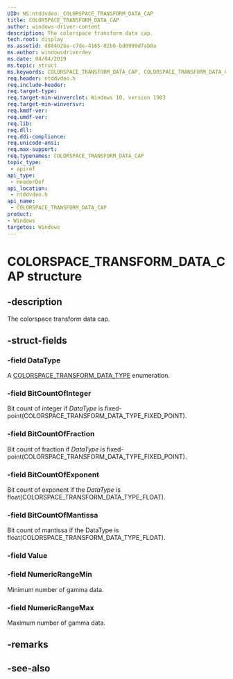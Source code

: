 ```yaml
---
UID: NS:ntddvdeo._COLORSPACE_TRANSFORM_DATA_CAP
title: COLORSPACE_TRANSFORM_DATA_CAP
author: windows-driver-content
description: The colorspace transform data cap.
tech.root: display
ms.assetid: d884b2ba-c7de-4165-82b6-bd0999d7ab8a
ms.author: windowsdriverdev
ms.date: 04/04/2019
ms.topic: struct
ms.keywords: COLORSPACE_TRANSFORM_DATA_CAP, COLORSPACE_TRANSFORM_DATA_CAP, 
req.header: ntddvdeo.h
req.include-header:
req.target-type:
req.target-min-winverclnt: Windows 10, version 1903
req.target-min-winversvr:
req.kmdf-ver:
req.umdf-ver:
req.lib:
req.dll:
req.ddi-compliance:
req.unicode-ansi:
req.max-support:
req.typenames: COLORSPACE_TRANSFORM_DATA_CAP
topic_type: 
 - apiref
api_type: 
 - HeaderDef
api_location: 
 - ntddvdeo.h
api_name: 
 - COLORSPACE_TRANSFORM_DATA_CAP
product:
- Windows
targetos: Windows
---
```


# COLORSPACE_TRANSFORM_DATA_CAP structure

## -description

The colorspace transform data cap.

## -struct-fields

### -field DataType

A [COLORSPACE_TRANSFORM_DATA_TYPE](ne-ntddvdeo-colorspace_transform_data_type.md) enumeration.

### -field BitCountOfInteger

Bit count of integer if *DataType* is fixed-point(COLORSPACE_TRANSFORM_DATA_TYPE_FIXED_POINT).

### -field BitCountOfFraction

Bit count of fraction if *DataType* is fixed-point(COLORSPACE_TRANSFORM_DATA_TYPE_FIXED_POINT).

### -field BitCountOfExponent

Bit count of exponent if the *DataType* is float(COLORSPACE_TRANSFORM_DATA_TYPE_FLOAT).

### -field BitCountOfMantissa

Bit count of mantissa if the DataType is float(COLORSPACE_TRANSFORM_DATA_TYPE_FLOAT).

### -field Value
 
### -field NumericRangeMin

Minimum number of gamma data.

### -field NumericRangeMax
 
Maximum number of gamma data.

## -remarks

## -see-also